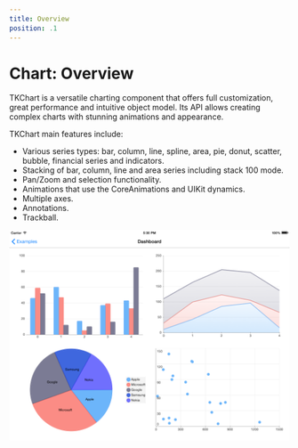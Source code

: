 ```yaml
---
title: Overview
position: .1
---
```


# Chart: Overview

TKChart is a versatile charting component that offers full customization, great performance and intuitive object model. Its API allows creating complex charts with stunning animations and appearance.

TKChart main features include:

- Various series types: bar, column, line, spline, area, pie, donut, scatter, bubble, financial series and indicators.    
- Stacking of bar, column, line and area series including stack 100 mode.
- Pan/Zoom and selection functionality.
- Animations that use the CoreAnimations and UIKit dynamics.
- Multiple axes.
- Annotations.
- Trackball.

<img src="../images/chart-overview001.png"/>
